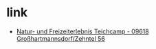 # link

* [Natur- und Freizeiterlebnis Teichcamp - 09618 Großhartmannsdorf/Zehntel 56](https://www.teichcamp.de)
